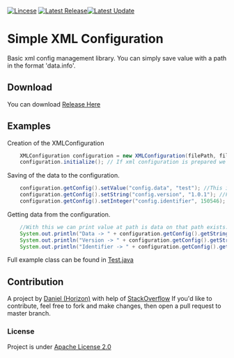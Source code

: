[![Lincese](https://img.shields.io/aur/license/LICENSE?style=for-the-badge)](https://github.com/zMamutCZz/Simple-XML-Library/blob/main/LICENSE)
[![Latest Release](https://img.shields.io/github/v/release/zMamutCZz/Simple-XML-Library?color=green&style=for-the-badge)](https://github.com/zMamutCZz/Simple-XML-Library/releases)[![Latest Update](https://img.shields.io/github/last-commit/zMamutCZz/Simple-XML-Library?color=orange&style=for-the-badge)](https://github.com/zMamutCZz/Simple-XML-Library/releases)

# Simple XML Configuration
 Basic xml config management library. You can simply save value with a path in the format 'data.info'.

## Download
You can download [Release Here](https://github.com/zMamutCZz/Simple-XML-Library/releases/tag/1.0)

## Examples

Creation of the XMLConfiguration
```java
    XMLConfiguration configuration = new XMLConfiguration(filePath, fileName); //Firstly we need to create XMLConfiguration
    configuration.initialize(); // If xml configuration is prepared we can initialize it.
```

Saving of the data to the configuration.
```java
    configuration.getConfig().setValue("config.data", "test"); //This is used for setting the value.
    configuration.getConfig().setString("config.version", "1.0.1"); //First parameter is the is the path to the value
    configuration.getConfig().setInteger("config.identifier", 150546); //And the second parameter is the value itself.
```

Getting data from the configuration.
```java
    //With this we can print value at path is data on that path exists.
    System.out.println("Data -> " + configuration.getConfig().getString("config.data"));
    System.out.println("Version -> " + configuration.getConfig().getString("config.version"));
    System.out.println("Identifier -> " + configuration.getConfig().getInteger("config.identifier"));
```

Full example class can be found in [Test.java](https://github.com/zMamutCZz/Simple-XML-Library/blob/main/src/test/java/com/horizon/Test.java)
## Contribution

A project by [Daniel (Horizon)](https://github.com/zMamutCZz) with help of [StackOverflow](https://stackoverflow.com/)
If you'd like to contribute, feel free to fork and make changes, then open a pull request to master branch.

### License
Project is under [Apache License 2.0](https://github.com/zMamutCZz/Simple-XML-Library/blob/main/LICENSE)

